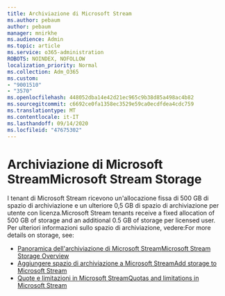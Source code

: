 ```yaml
---
title: Archiviazione di Microsoft Stream
ms.author: pebaum
author: pebaum
manager: mnirkhe
ms.audience: Admin
ms.topic: article
ms.service: o365-administration
ROBOTS: NOINDEX, NOFOLLOW
localization_priority: Normal
ms.collection: Adm_O365
ms.custom:
- "9001510"
- "3570"
ms.openlocfilehash: 448052dba14e42d21ec965c9b38d85a498ac4b82
ms.sourcegitcommit: c6692ce0fa1358ec3529e59ca0ecdfdea4cdc759
ms.translationtype: MT
ms.contentlocale: it-IT
ms.lasthandoff: 09/14/2020
ms.locfileid: "47675302"
---
```

# <a name="microsoft-stream-storage"></a><span data-ttu-id="9fd63-102">Archiviazione di Microsoft Stream</span><span class="sxs-lookup"><span data-stu-id="9fd63-102">Microsoft Stream Storage</span></span>

<span data-ttu-id="9fd63-103">I tenant di Microsoft Stream ricevono un'allocazione fissa di 500 GB di spazio di archiviazione e un ulteriore 0,5 GB di spazio di archiviazione per utente con licenza.</span><span class="sxs-lookup"><span data-stu-id="9fd63-103">Microsoft Stream tenants receive a fixed allocation of 500 GB of storage and an additional 0.5 GB of storage per licensed user.</span></span>
<span data-ttu-id="9fd63-104">Per ulteriori informazioni sullo spazio di archiviazione, vedere:</span><span class="sxs-lookup"><span data-stu-id="9fd63-104">For more details on storage, see:</span></span>

- [<span data-ttu-id="9fd63-105">Panoramica dell'archiviazione di Microsoft Stream</span><span class="sxs-lookup"><span data-stu-id="9fd63-105">Microsoft Stream Storage Overview</span></span>](https://docs.microsoft.com/stream/license-overview#storage)
- [<span data-ttu-id="9fd63-106">Aggiungere spazio di archiviazione a Microsoft Stream</span><span class="sxs-lookup"><span data-stu-id="9fd63-106">Add storage to Microsoft Stream</span></span>](https://docs.microsoft.com/stream/storage-add-on)
- [<span data-ttu-id="9fd63-107">Quote e limitazioni in Microsoft Stream</span><span class="sxs-lookup"><span data-stu-id="9fd63-107">Quotas and limitations in Microsoft Stream</span></span>](https://docs.microsoft.com/stream/quotas-and-limitations)
